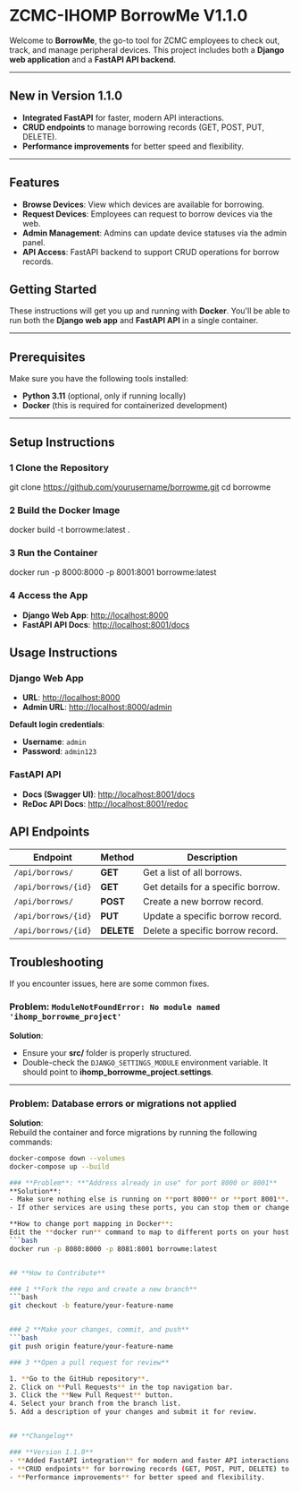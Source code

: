 # **ZCMC-IHOMP BorrowMe V1.1.0**

Welcome to **BorrowMe**, the go-to tool for ZCMC employees to check out, track, and manage peripheral devices. This project includes both a **Django web application** and a **FastAPI API backend**.

---

##  **New in Version 1.1.0**
-  **Integrated FastAPI** for faster, modern API interactions.
-  **CRUD endpoints** to manage borrowing records (GET, POST, PUT, DELETE).
-  **Performance improvements** for better speed and flexibility.

---

##  **Features**
- **Browse Devices**: View which devices are available for borrowing.
- **Request Devices**: Employees can request to borrow devices via the web.
- **Admin Management**: Admins can update device statuses via the admin panel.
- **API Access**: FastAPI backend to support CRUD operations for borrow records.
##  **Getting Started**
These instructions will get you up and running with **Docker**. You'll be able to run both the **Django web app** and **FastAPI API** in a single container.

---

##  **Prerequisites**
Make sure you have the following tools installed:

-  **Python 3.11** (optional, only if running locally)  
-  **Docker** (this is required for containerized development)  

---

##  **Setup Instructions**

### 1 **Clone the Repository**

git clone https://github.com/yourusername/borrowme.git
cd borrowme

### 2 **Build the Docker Image**


docker build -t borrowme:latest .

### 3 **Run the Container**


docker run -p 8000:8000 -p 8001:8001 borrowme:latest

### 4 **Access the App**

- **Django Web App**: [http://localhost:8000](http://localhost:8000)  
- **FastAPI API Docs**: [http://localhost:8001/docs](http://localhost:8001/docs)

##  **Usage Instructions**

###  **Django Web App**

- **URL**: [http://localhost:8000](http://localhost:8000)  
- **Admin URL**: [http://localhost:8000/admin](http://localhost:8000/admin)  

**Default login credentials**:  
- **Username**: `admin`  
- **Password**: `admin123`

### **FastAPI API**

- **Docs (Swagger UI)**: [http://localhost:8001/docs](http://localhost:8001/docs)  
- **ReDoc API Docs**: [http://localhost:8001/redoc](http://localhost:8001/redoc)

## **API Endpoints**

| **Endpoint**         | **Method**  | **Description**                     |
|---------------------|-------------|-------------------------------------|
| `/api/borrows/`      | **GET**     | Get a list of all borrows.           |
| `/api/borrows/{id}`  | **GET**     | Get details for a specific borrow.   |
| `/api/borrows/`      | **POST**    | Create a new borrow record.          |
| `/api/borrows/{id}`  | **PUT**     | Update a specific borrow record.     |
| `/api/borrows/{id}`  | **DELETE**  | Delete a specific borrow record.     |

## **Troubleshooting**

If you encounter issues, here are some common fixes.

### **Problem**: `ModuleNotFoundError: No module named 'ihomp_borrowme_project'`
**Solution**:  
- Ensure your **src/** folder is properly structured.  
- Double-check the `DJANGO_SETTINGS_MODULE` environment variable. It should point to **ihomp_borrowme_project.settings**.  

---

### **Problem**: **Database errors or migrations not applied**
**Solution**:  
Rebuild the container and force migrations by running the following commands:  
```bash
docker-compose down --volumes
docker-compose up --build

### **Problem**: **"Address already in use" for port 8000 or 8001**
**Solution**:  
- Make sure nothing else is running on **port 8000** or **port 8001**.  
- If other services are using these ports, you can stop them or change the port mappings in Docker.  

**How to change port mapping in Docker**:  
Edit the **docker run** command to map to different ports on your host machine.  
```bash
docker run -p 8080:8000 -p 8081:8001 borrowme:latest


## **How to Contribute**

### 1 **Fork the repo and create a new branch**
```bash
git checkout -b feature/your-feature-name


### 2 **Make your changes, commit, and push**
```bash
git push origin feature/your-feature-name

### 3 **Open a pull request for review**

1. **Go to the GitHub repository**.  
2. Click on **Pull Requests** in the top navigation bar.  
3. Click the **New Pull Request** button.  
4. Select your branch from the branch list.  
5. Add a description of your changes and submit it for review.  


## **Changelog**

### **Version 1.1.0**
- **Added FastAPI integration** for modern and faster API interactions.  
- **CRUD endpoints** for borrowing records (GET, POST, PUT, DELETE) to manage borrowing records efficiently.  
- **Performance improvements** for better speed and flexibility.  
